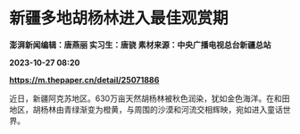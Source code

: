 # 新疆多地胡杨林进入最佳观赏期
**澎湃新闻编辑：唐燕丽 实习生：唐骁 素材来源：中央广播电视总台新疆总站**

**2023-10-27 08:20**

**https://m.thepaper.cn/detail/25071886**

近日，新疆阿克苏地区。630万亩天然胡杨林被秋色润染，犹如金色海洋。在和田地区，胡杨林由青绿渐变为橙黄，与周围的沙漠和河流交相辉映，宛如进入童话世界。